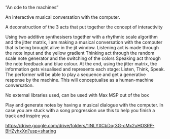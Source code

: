 “An ode to the machines”

An interactive musical conversation with the computer.

A deconstruction of the 3 acts that put together the concept of interactivity

Using two additive synthesisers together with a rhythmic scale algorithm and the jitter matrix, I am making a musical conversation with the computer that is being brought alive in the jit window.
Listening act is made through the note input and the yellow gradient
Thinking act through the random scale note generator and the switching of the colors
Speaking act through the note feedback and blue colour.
At the end, using the jitter matrix, the information gets visualised and represents each stage: Listen, Think, Speak.
The performer will be able to play a sequence and get a generative response by the machine. This will conceptualise as a human-machine conversation.

No external libraries used, can be used with Max MSP out of the box

Play and generate notes by having a musical dialogue with the computer. In case you are stuck with a song progression use this to help you finish a track and inspire you.

https://drive.google.com/drive/folders/1lNLYXCbDqr3G-cMx2uHOSRP-BHZyhxXn?usp=sharing


